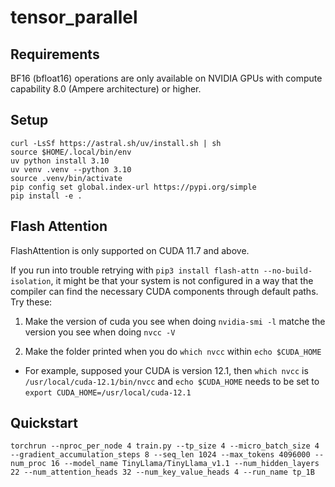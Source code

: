 # tensor_parallel

## Requirements

BF16 (bfloat16) operations are only available on NVIDIA GPUs with compute capability 8.0 (Ampere architecture) or higher.

## Setup

```
curl -LsSf https://astral.sh/uv/install.sh | sh
source $HOME/.local/bin/env
uv python install 3.10
uv venv .venv --python 3.10
source .venv/bin/activate
pip config set global.index-url https://pypi.org/simple
pip install -e .
```


## Flash Attention

FlashAttention is only supported on CUDA 11.7 and above. 

If you run into trouble retrying with `pip3 install flash-attn --no-build-isolation`, it might be that your system is not configured in a way that the compiler can find the necessary CUDA components through default paths. Try these:

1. Make the version of cuda you see when doing `nvidia-smi -l` matche the version you see when doing `nvcc -V`

2. Make the folder printed when you do `which nvcc` within `echo $CUDA_HOME`

- For example, supposed your CUDA is version 12.1, then `which nvcc` is `/usr/local/cuda-12.1/bin/nvcc` and  `echo $CUDA_HOME` needs to be set to `export CUDA_HOME=/usr/local/cuda-12.1`


## Quickstart

```
torchrun --nproc_per_node 4 train.py --tp_size 4 --micro_batch_size 4 --gradient_accumulation_steps 8 --seq_len 1024 --max_tokens 4096000 --num_proc 16 --model_name TinyLlama/TinyLlama_v1.1 --num_hidden_layers 22 --num_attention_heads 32 --num_key_value_heads 4 --run_name tp_1B
```
